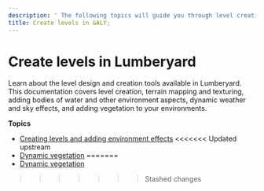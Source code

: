```yaml
---
description: ' The following topics will guide you through level creation in &ALY;. '
title: Create levels in &ALY;
---
```

# Create levels in Lumberyard<a name="levels-intro"></a>

 Learn about the level design and creation tools available in Lumberyard\. This documentation covers level creation, terrain mapping and texturing, adding bodies of water and other environment aspects, dynamic weather and sky effects, and adding vegetation to your environments\. 

**Topics**
+ [Creating levels and adding environment effects](/docs/userguide/level-intro.md)
<<<<<<< Updated upstream
+ [Dynamic vegetation](/docs/userguide/vegetation/dynamic-intro.md)
=======
+ [Dynamic vegetation](/docs/userguide/vegetation/intro.md)
>>>>>>> Stashed changes
